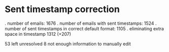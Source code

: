 # Sent timestamp correction
. number of emails:                                     1676
. number of emails with sent timestamps:                1524
. number of sent timestamps in correct default format:  1105
. eliminating extra space in timestamp                  1312  (+207)

53 left unresolved
8  not enough information to manually edit
